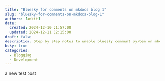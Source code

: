 ```yaml
---
title: "Bluesky for comments on mkdocs blog 1"
slug: "bluesky-for-comments-on-mkdocs-blog-1"
authors: [ankit]
date: 
  created: 2024-12-10 21:57:00
  updated: 2024-12-11 12:15:00
draft: false
description: Step by step notes to enable bluesky comment system on mkdocs blog.
bsky: true
categories:
  - Blogging
  - Development
---
```


a new test post
